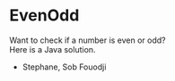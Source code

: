 # EvenOdd
Want to check if a number is even or odd?  
Here is a Java solution.

- Stephane, Sob Fouodji